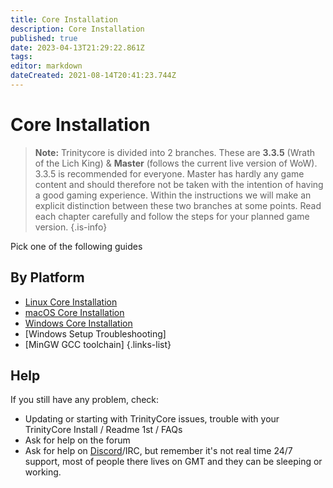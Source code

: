 ```yaml
---
title: Core Installation
description: Core Installation
published: true
date: 2023-04-13T21:29:22.861Z
tags: 
editor: markdown
dateCreated: 2021-08-14T20:41:23.744Z
---
```


# Core Installation

> **Note:** 
> Trinitycore is divided into 2 branches. These are **3.3.5** (Wrath of the Lich King) & **Master** (follows the current live version of WoW). 
> 3.3.5 is recommended for everyone. 
> Master has hardly any game content and should therefore not be taken with the intention of having a good gaming experience.
> Within the instructions we will make an explicit distinction between these two branches at some points.
> Read each chapter carefully and follow the steps for your planned game version.
{.is-info}


Pick one of the following guides

## By Platform
- [Linux Core Installation](linux-core-installation)
- [macOS Core Installation](macOS-core-installation)
- [Windows Core Installation](windows-core-installation)
- [Windows Setup Troubleshooting]
- [MinGW GCC toolchain]
{.links-list}

## Help

If you still have any problem, check:

- Updating or starting with TrinityCore issues, trouble with your TrinityCore Install / Readme 1st / FAQs
- Ask for help on the forum
- Ask for help on [Discord](https://discord.com/invite/WuSM4qvF?utm_source=Discord%20Widget&utm_medium=Connect)/IRC, but remember it's not real time 24/7 support, most of people there lives on GMT and they can be sleeping or working.